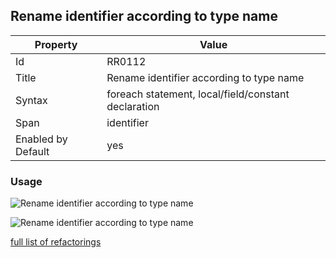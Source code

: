 ## Rename identifier according to type name

Property | Value
--- | ---
Id|RR0112
Title|Rename identifier according to type name
Syntax|foreach statement, local/field/constant declaration
Span|identifier
Enabled by Default|yes

### Usage

![Rename identifier according to type name](../../images/refactorings/RenameForEachIdentifierAccordingToTypeName.png)

![Rename identifier according to type name](../../images/refactorings/RenameFieldIdentifierAccordingToTypeName.png)

[full list of refactorings](Refactorings.md)